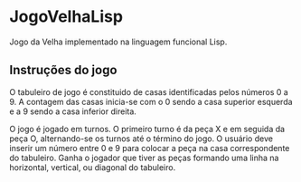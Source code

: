 # JogoVelhaLisp
Jogo da Velha implementado na linguagem funcional Lisp.

## Instruções do jogo
O tabuleiro de jogo é constituido de casas identificadas pelos números 0 a 9.
A contagem das casas inicia-se com o 0 sendo a casa superior esquerda e a 9 sendo a casa inferior direita.

O jogo é jogado em turnos. O primeiro turno é da peça X e em seguida da peça O, alternando-se os turnos até o término do jogo.
O usuário deve inserir um número entre 0 e 9 para colocar a peça na casa correspondente do tabuleiro.
Ganha o jogador que tiver as peças formando uma linha na horizontal, vertical, ou diagonal do tabuleiro.



